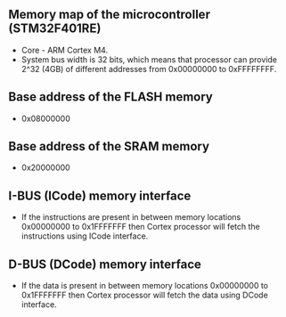 ## Memory map of the microcontroller (STM32F401RE)
* Core - ARM Cortex M4.
* System bus width is 32 bits, which means that processor can provide 2^32
  (4GB) of different addresses from 0x00000000 to 0xFFFFFFFF.

## Base address of the FLASH memory
* 0x08000000

## Base address of the SRAM memory
* 0x20000000

## I-BUS (ICode) memory interface
* If the instructions are present in between memory locations 0x00000000 to
  0x1FFFFFFF then Cortex processor will fetch the instructions using ICode
  interface.

## D-BUS (DCode) memory interface
* If the data is present in between memory locations 0x00000000 to 0x1FFFFFFF
  then Cortex processor will fetch the data using DCode interface.

